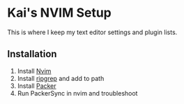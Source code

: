 # Kai's NVIM Setup

This is where I keep my text editor settings and plugin lists.

## Installation
1. Install [Nvim](https://github.com/neovim/neovim/releases/)
2. Install [ripgrep](https://github.com/BurntSushi/ripgrep) and add to path
3. Install [Packer](https://github.com/wbthomason/packer.nvim)
4. Run PackerSync in nvim and troubleshoot
